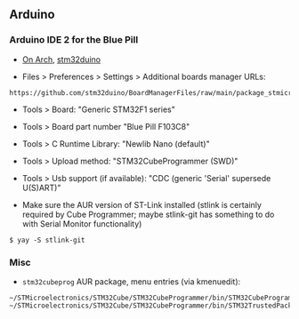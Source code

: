 ## Arduino

### Arduino IDE 2 for the Blue Pill

- [On Arch](https://kimxilxyong.medium.com/programming-stm32f7-boards-with-the-arduino-2-0-ide-on-arch-f47c221eb7c7),
[stm32duino](https://github.com/stm32duino)

- Files > Preferences > Settings > Additional boards manager URLs:
```
https://github.com/stm32duino/BoardManagerFiles/raw/main/package_stmicroelectronics_index.json
```
- Tools > Board: "Generic STM32F1 series"

- Tools > Board part number "Blue Pill F103C8"

- Tools > C Runtime Library: "Newlib Nano (default)"

- Tools > Upload method: "STM32CubeProgrammer (SWD)"

- Tools > Usb support (if available): "CDC (generic 'Serial' supersede U(S)ART)"

- Make sure the AUR version of ST-Link installed (stlink is certainly required by Cube Programmer; maybe stlink-git has something to do with Serial Monitor functionality)
```
$ yay -S stlink-git
```

### Misc

- `stm32cubeprog` AUR package, menu entries (via kmenuedit):
```
~/STMicroelectronics/STM32Cube/STM32CubeProgrammer/bin/STM32CubeProgrammer
~/STMicroelectronics/STM32Cube/STM32CubeProgrammer/bin/STM32TrustedPackageCreator
```
